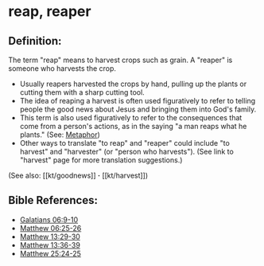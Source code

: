 # reap, reaper #

## Definition: ##

The term  "reap" means to harvest crops such as grain. A "reaper" is someone who harvests the crop.

* Usually reapers harvested the crops by hand, pulling up the plants or cutting them with a sharp cutting tool.
* The idea of reaping a harvest is often used figuratively to refer to telling people the good news about Jesus and bringing them into God's family.
* This term is also used figuratively to refer to the consequences that come from a person's actions, as in the saying "a man reaps what he plants."  (See: [Metaphor](en/ta-vol1/translate/man/figs-metaphor))
* Other ways to translate "to reap" and "reaper" could include "to harvest" and "harvester" (or "person who harvests"). (See link to "harvest" page for more translation suggestions.)

(See also: [[kt/goodnews]] **·** [[kt/harvest]])

## Bible References: ##

* [Galatians 06:9-10](en/tn/gal/help/06/09)
* [Matthew 06:25-26](en/tn/mat/help/06/25)
* [Matthew 13:29-30](en/tn/mat/help/13/29)
* [Matthew 13:36-39](en/tn/mat/help/13/36)
* [Matthew 25:24-25](en/tn/mat/help/25/24)